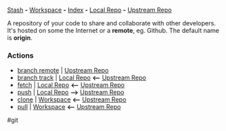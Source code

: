  [Stash](Git_Stages_1Stash) **-** [Workspace](Git_Stages_2Workspace) **-** [Index](Git_Stages_3Index) **-** [Local Repo](Git_Stages_4LocalRepo) **-** [Upstream Repo](Git_Stages_5UpstreamRepo) 

A repository of your code to share and collaborate with other developers. It's hosted on some the Internet or a **remote**, eg. Github. The default name is **origin**.

### Actions
 - [branch remote](Git_Commands_BranchRemote.md) | [Upstream Repo](Git_Stages_5UpstreamRepo) 
 - [branch track](Git_Commands_BranchTrack.md) | [Local Repo](Git_Stages_4LocalRepo) **<--** [Upstream Repo](Git_Stages_5UpstreamRepo) 
 - [fetch](Git_Commands_Fetch.md) | [Local Repo](Git_Stages_4LocalRepo) **<--** [Upstream Repo](Git_Stages_5UpstreamRepo) 
 - [push](Git_Commands_Push.md) | [Local Repo](Git_Stages_4LocalRepo) **-->** [Upstream Repo](Git_Stages_5UpstreamRepo) 
 - [clone](Git_Commands_Clone.md) | [Workspace](Git_Stages_2Workspace) **<--** [Upstream Repo](Git_Stages_5UpstreamRepo) 
 - [pull](Git_Commands_Pull.md) | [Workspace](Git_Stages_2Workspace) **<--** [Upstream Repo](Git_Stages_5UpstreamRepo) 

#git 